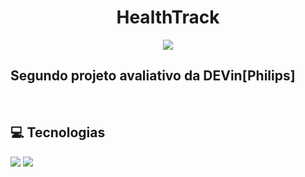 <h1 align="center"> HealthTrack</h1>

<p align="center">
    <a href="https://www.linkedin.com/in/pedrolaraburu/">
        <img src="https://img.shields.io/badge/-linkedin-0A66C2?logo=linkedin&logoColor=white&style=for-the-badge&link=https://www.linkedin.com/in/pedrolaraburu/">
    </a>
<br>

## Segundo projeto avaliativo da DEVin[Philips]
<br>

## 💻 Tecnologias
<img src="https://img.shields.io/badge/-Angular-DD0031?logo=angular&logoColor=white&style=for-the-badge"> 
<img src="https://img.shields.io/badge/-TypeScript-3178C6?logo=typescript&logoColor=white&style=for-the-badge">
